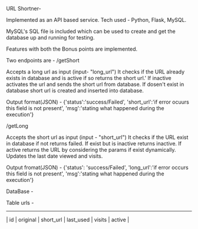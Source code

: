 URL Shortner-

Implemented as an API based service.
Tech used - 
Python, Flask, MySQL.

MySQL's SQL file is included which can be used to create and get the database up and running for testing.

Features with both the Bonus points are implemented.

Two endpoints are -
/getShort

Accepts a long url as input (input- "long_url")
It checks if the URL already exists in database and is active if so returns the short url.'
If inactive activates the url and sends the short url from database.
If dosen't exist in database short url is created and inserted into database.

Output format(JSON) -
{'status':'success/Failed', 'short_url':'if error ocuurs this field is not present', 'msg':'stating what happened during the execution'}

/getLong

Accepts the short url as input (input - "short_url")
It checks if the URL exist in database if not returns failed.
If exist but is inactive returns inactive.
If active returns the URL by considering the params if exist dynamically.
Updates the last date viewed and visits.

Output fromat(JSON) -
{'status': 'success/Failed', 'long_url':'if error occurs this field is not present', 'msg':'stating what happened during the execution'}



DataBase -

Table urls -
__________________________________________________________
| id | original | short_url | last_used | visits | active |
```````````````````````````````````````````````````````````
